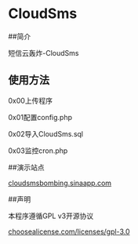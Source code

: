 CloudSms
===================================
##简介

短信云轰炸-CloudSms

## 使用方法

0x00上传程序

0x01配置config.php

0x02导入CloudSms.sql

0x03监控cron.php

##演示站点

[cloudsmsbombing.sinaapp.com](http://cloudsmsbombing.sinaapp.com/)

##声明

本程序遵循GPL v3开源协议

[choosealicense.com/licenses/gpl-3.0](http://choosealicense.com/licenses/gpl-3.0/)
